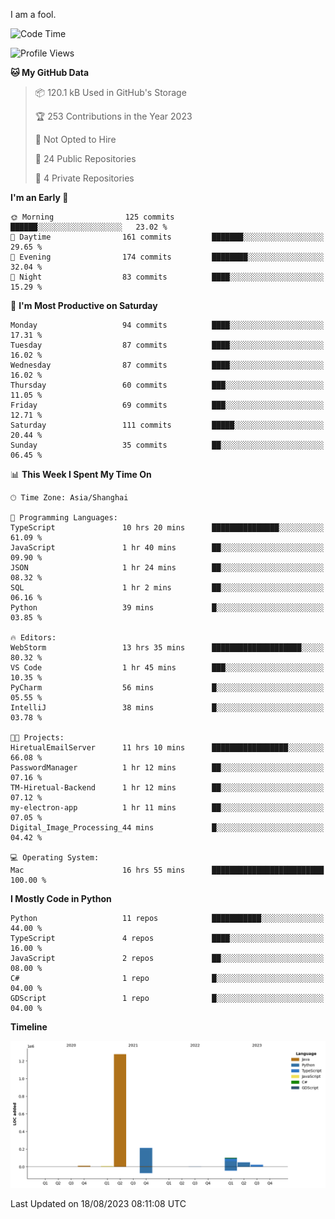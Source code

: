 I am a fool.

<!--START_SECTION:waka-->
![Code Time](http://img.shields.io/badge/Code%20Time-625%20hrs%2011%20mins-blue)

![Profile Views](http://img.shields.io/badge/Profile%20Views-0-blue)

**🐱 My GitHub Data** 

> 📦 120.1 kB Used in GitHub's Storage 
 > 
> 🏆 253 Contributions in the Year 2023
 > 
> 🚫 Not Opted to Hire
 > 
> 📜 24 Public Repositories 
 > 
> 🔑 4 Private Repositories 
 > 
**I'm an Early 🐤** 

```text
🌞 Morning                125 commits         ██████░░░░░░░░░░░░░░░░░░░   23.02 % 
🌆 Daytime                161 commits         ███████░░░░░░░░░░░░░░░░░░   29.65 % 
🌃 Evening                174 commits         ████████░░░░░░░░░░░░░░░░░   32.04 % 
🌙 Night                  83 commits          ████░░░░░░░░░░░░░░░░░░░░░   15.29 % 
```
📅 **I'm Most Productive on Saturday** 

```text
Monday                   94 commits          ████░░░░░░░░░░░░░░░░░░░░░   17.31 % 
Tuesday                  87 commits          ████░░░░░░░░░░░░░░░░░░░░░   16.02 % 
Wednesday                87 commits          ████░░░░░░░░░░░░░░░░░░░░░   16.02 % 
Thursday                 60 commits          ███░░░░░░░░░░░░░░░░░░░░░░   11.05 % 
Friday                   69 commits          ███░░░░░░░░░░░░░░░░░░░░░░   12.71 % 
Saturday                 111 commits         █████░░░░░░░░░░░░░░░░░░░░   20.44 % 
Sunday                   35 commits          ██░░░░░░░░░░░░░░░░░░░░░░░   06.45 % 
```


📊 **This Week I Spent My Time On** 

```text
🕑︎ Time Zone: Asia/Shanghai

💬 Programming Languages: 
TypeScript               10 hrs 20 mins      ███████████████░░░░░░░░░░   61.09 % 
JavaScript               1 hr 40 mins        ██░░░░░░░░░░░░░░░░░░░░░░░   09.90 % 
JSON                     1 hr 24 mins        ██░░░░░░░░░░░░░░░░░░░░░░░   08.32 % 
SQL                      1 hr 2 mins         ██░░░░░░░░░░░░░░░░░░░░░░░   06.16 % 
Python                   39 mins             █░░░░░░░░░░░░░░░░░░░░░░░░   03.85 % 

🔥 Editors: 
WebStorm                 13 hrs 35 mins      ████████████████████░░░░░   80.32 % 
VS Code                  1 hr 45 mins        ███░░░░░░░░░░░░░░░░░░░░░░   10.35 % 
PyCharm                  56 mins             █░░░░░░░░░░░░░░░░░░░░░░░░   05.55 % 
IntelliJ                 38 mins             █░░░░░░░░░░░░░░░░░░░░░░░░   03.78 % 

🐱‍💻 Projects: 
HiretualEmailServer      11 hrs 10 mins      █████████████████░░░░░░░░   66.08 % 
PasswordManager          1 hr 12 mins        ██░░░░░░░░░░░░░░░░░░░░░░░   07.16 % 
TM-Hiretual-Backend      1 hr 12 mins        ██░░░░░░░░░░░░░░░░░░░░░░░   07.12 % 
my-electron-app          1 hr 11 mins        ██░░░░░░░░░░░░░░░░░░░░░░░   07.05 % 
Digital_Image_Processing_44 mins             █░░░░░░░░░░░░░░░░░░░░░░░░   04.42 % 

💻 Operating System: 
Mac                      16 hrs 55 mins      █████████████████████████   100.00 % 
```

**I Mostly Code in Python** 

```text
Python                   11 repos            ███████████░░░░░░░░░░░░░░   44.00 % 
TypeScript               4 repos             ████░░░░░░░░░░░░░░░░░░░░░   16.00 % 
JavaScript               2 repos             ██░░░░░░░░░░░░░░░░░░░░░░░   08.00 % 
C#                       1 repo              █░░░░░░░░░░░░░░░░░░░░░░░░   04.00 % 
GDScript                 1 repo              █░░░░░░░░░░░░░░░░░░░░░░░░   04.00 % 
```



**Timeline**

![Lines of Code chart](https://raw.githubusercontent.com/VeejaLiu/VeejaLiu/master/assets/bar_graph.png)


 Last Updated on 18/08/2023 08:11:08 UTC
<!--END_SECTION:waka-->

